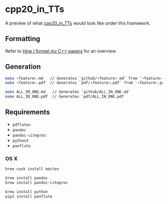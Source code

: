 # cpp20_in_TTs

A preview of what [cpp20_in_TTs] would look like under this framework.

[cpp20_in_TTs]: https://github.com/tvaneerd/cpp20_in_TTs

## Formatting

Refer to [How I format my C++ papers][FMT] for an overview.

[FMT]: https://mpark.github.io/programming/2018/11/16/how-i-format-my-cpp-papers

## Generation

```bash
make <feature>.md   // Generates `github/<feature>.md` from `<feature>.pandoc`
make <feature>.pdf  // Generates `pdf/<feature>.pdf` from `<feature>.pandoc`

make ALL_IN_ONE.md   // Generates `github/ALL_IN_ONE.md`
make ALL_IN_ONE.pdf  // Generates `pdf/ALL_IN_ONE.pdf`
```

## Requirements

  - `pdflatex`
  - `pandoc`
  - `pandoc-citeproc`
  - `python3`
  - `panflute`

### OS X

```bash
brew cask install mactex

brew install pandoc
brew install pandoc-citeproc

brew install python
pip3 install panflute
```
